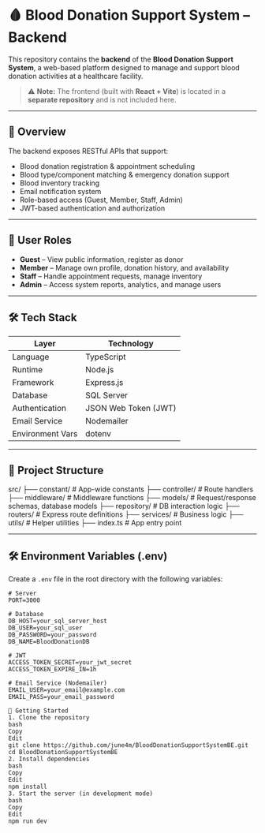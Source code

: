 # 🩸 Blood Donation Support System – Backend

This repository contains the **backend** of the **Blood Donation Support System**, a web-based platform designed to manage and support blood donation activities at a healthcare facility.

> ⚠️ **Note:** The frontend (built with **React + Vite**) is located in a **separate repository** and is not included here.

---

## 📌 Overview

The backend exposes RESTful APIs that support:

- Blood donation registration & appointment scheduling
- Blood type/component matching & emergency donation support
- Blood inventory tracking
- Email notification system
- Role-based access (Guest, Member, Staff, Admin)
- JWT-based authentication and authorization

---

## 👥 User Roles

- **Guest** – View public information, register as donor
- **Member** – Manage own profile, donation history, and availability
- **Staff** – Handle appointment requests, manage inventory
- **Admin** – Access system reports, analytics, and manage users

---

## 🛠 Tech Stack

| Layer           | Technology              |
|------------------|--------------------------|
| Language         | TypeScript               |
| Runtime          | Node.js                  |
| Framework        | Express.js               |
| Database         | SQL Server               |
| Authentication   | JSON Web Token (JWT)     |
| Email Service    | Nodemailer               |
| Environment Vars | dotenv                   |

---

## 📁 Project Structure

src/
├── constant/ # App-wide constants
├── controller/ # Route handlers
├── middleware/ # Middleware functions 
├── models/ # Request/response schemas, database models
├── repository/ # DB interaction logic
├── routers/ # Express route definitions
├── services/ # Business logic 
├── utils/ # Helper utilities 
├── index.ts # App entry point

---

## 🛠 Environment Variables (.env)

Create a `.env` file in the root directory with the following variables:

```env
# Server
PORT=3000

# Database
DB_HOST=your_sql_server_host
DB_USER=your_sql_user
DB_PASSWORD=your_password
DB_NAME=BloodDonationDB

# JWT
ACCESS_TOKEN_SECRET=your_jwt_secret
ACCESS_TOKEN_EXPIRE_IN=1h

# Email Service (Nodemailer)
EMAIL_USER=your_email@example.com
EMAIL_PASS=your_email_password

🚀 Getting Started
1. Clone the repository
bash
Copy
Edit
git clone https://github.com/june4m/BloodDonationSupportSystemBE.git
cd BloodDonationSupportSystemBE
2. Install dependencies
bash
Copy
Edit
npm install
3. Start the server (in development mode)
bash
Copy
Edit
npm run dev
